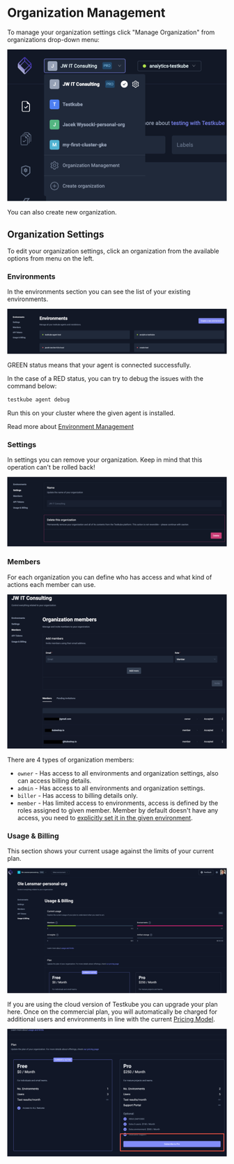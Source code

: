 # Organization Management

To manage your organization settings click "Manage Organization" from organizations drop-down menu:

![Organization Settings](../../img/org-settings.png)

You can also create new organization. 

## Organization Settings

To edit your organization settings, click an organization from the available options from menu on the left.

### Environments

In the environments section you can see the list of your existing environments.

![Existing Environments](../../img/existing-environments.png)

GREEN status means that your agent is connected successfully. 

In the case of a RED status, you can try to debug the issues with the command below:

```sh
testkube agent debug
```

Run this on your cluster where the given agent is installed.

Read more about [Environment Management](environment-management)

### Settings

In settings you can remove your organization. Keep in mind that this operation can't be rolled back!

![Delete Organization](../../img/delete-org.png)


### Members

For each organization you can define who has access and what kind of actions each member can use. 

![Organization Members](../../img/org-members.png)


There are 4 types of organization members: 

* `owner` - Has access to all environments and organization settings, also can access billing details.
* `admin` - Has access to all environments and organization settings.
* `biller` - Has access to billing details only.
* `member` - Has limited access to environments, access is defined by the roles assigned to given member. Member by default doesn't have any access, you need to [explicitly set it in the given environment](environment-management.md).

### Usage & Billing

This section shows your current usage against the limits of your current plan.

![Usage Limits](../../img/usage-billing.png)

If you are using the cloud version of Testkube you can upgrade your plan here. 
Once on the commercial plan, you will automatically be charged for additional 
users and environments in line with the current [Pricing Model](https://testkube.io/pricing).

![Upgrade plan](../../img/upgrade-plan.png)

